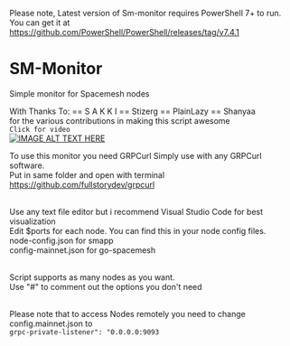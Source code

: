 Please note, 
Latest version of Sm-monitor requires PowerShell 7+ to run.
You can get it at
https://github.com/PowerShell/PowerShell/releases/tag/v7.4.1


# SM-Monitor
Simple monitor for Spacemesh nodes<br>

With Thanks To: == S A K K I == Stizerg == PlainLazy == Shanyaa<br>
for the various contributions in making this script awesome
<br>
`Click for video`<br>
[![IMAGE ALT TEXT HERE](https://github.com/xeliuqa/SM-Monitor/blob/main/SM-Monitor.gif)](https://youtu.be/tahubRoLjb8)
<br>

To use this monitor you need GRPCurl
Simply use with any GRPCurl software. <br> 
Put in same folder and open with terminal<br>
https://github.com/fullstorydev/grpcurl<br><br>

Use any text file editor but i recommend Visual Studio Code for best visualization<br>
Edit $ports for each node. You can find this in your node config files.<br>
node-config.json for smapp<br>
config-mainnet.json for go-spacemesh<br><br>

Script supports as many nodes as you want.<br>
Use "#" to comment out the options you don't need<br><br>

Please note that to access Nodes remotely you need to change config.mainnet.json to<br>
`grpc-private-listener": "0.0.0.0:9093`<br><br>

